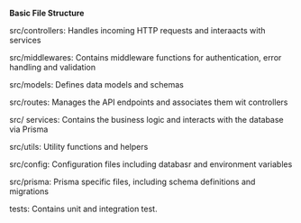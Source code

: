 **Basic File Structure**

src/controllers: Handles incoming HTTP requests and interaacts with services

src/middlewares: Contains middleware functions for authentication, error handling and validation

src/models: Defines data models and schemas

src/routes: Manages the API endpoints and associates them wit controllers

src/ services: Contains the business logic and interacts with the database via Prisma 

src/utils:  Utility functions and helpers

src/config: Configuration files including databasr and environment variables

src/prisma: Prisma specific files, including schema definitions and migrations

tests:  Contains unit and integration test.

